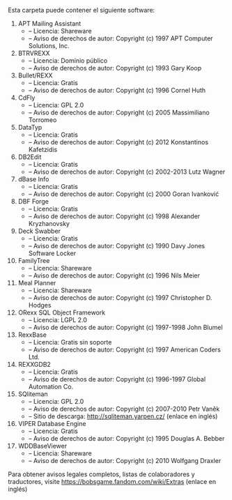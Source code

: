 ﻿Esta carpeta puede contener el siguiente software:

1. APT Mailing Assistant
   - – Licencia: Shareware
   - – Aviso de derechos de autor: Copyright (c) 1997 APT Computer Solutions, Inc.
2. BTRVREXX
   - – Licencia: Domínio público
   - – Aviso de derechos de autor: Copyright (c) 1993 Gary Koop
3. Bullet/REXX
   - – Licencia: Gratis
   - – Aviso de derechos de autor: Copyright (c) 1996 Cornel Huth
4. CdFly
   - – Licencia: GPL 2.0
   - – Aviso de derechos de autor: Copyright (c) 2005 Massimiliano Torromeo
5. DataTyp
   - – Licencia: Gratis
   - – Aviso de derechos de autor: Copyright (c) 2012 Konstantinos Kafetzidis
6. DB2Edit
   - – Licencia: Gratis
   - – Aviso de derechos de autor: Copyright (c) 2002-2013 Lutz Wagner
7. dBase Info
   - – Licencia: Gratis
   - – Aviso de derechos de autor: Copyright (c) 2000 Goran Ivanković
8. DBF Forge
   - – Licencia: Gratis
   - – Aviso de derechos de autor: Copyright (c) 1998 Alexander Kryzhanovsky
9. Deck Swabber
   - – Licencia: Gratis
   - – Aviso de derechos de autor: Copyright (c) 1990 Davy Jones Software Locker
10. FamilyTree
    - – Licencia: Shareware
    - – Aviso de derechos de autor: Copyright (c) 1996 Nils Meier
11. Meal Planner
    - – Licencia: Shareware
    - – Aviso de derechos de autor: Copyright (c) 1997 Christopher D. Hodges
12. ORexx SQL Object Framework
    - – Licencia: LGPL 2.0
    - – Aviso de derechos de autor: Copyright (c) 1997-1998 John Blumel
13. RexxBase
    - – Licencia: Gratis sin soporte
    - – Aviso de derechos de autor: Copyright (c) 1997 American Coders Ltd.
14. REXXGDB2
    - – Licencia: Gratis
    - – Aviso de derechos de autor: Copyright (c) 1996-1997 Global Automation Co.
15. SQliteman
    - – Licencia: GPL 2.0
    - – Aviso de derechos de autor: Copyright (c) 2007-2010 Petr Vaněk
    - – Sitio de descarga: http://sqliteman.yarpen.cz/ (enlace en inglés)
16. VIPER Database Engine
    - – Licencia: Gratis
    - – Aviso de derechos de autor: Copyright (c) 1995 Douglas A. Bebber
17. WDDBaseViewer
    - – Licencia: Shareware
    - – Aviso de derechos de autor: Copyright (c) 2010 Wolfgang Draxler

Para obtener avisos legales completos, listas de colaboradores y traductores, visite https://bobsgame.fandom.com/wiki/Extras (enlace en inglés)
